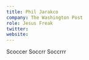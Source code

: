 ```yaml
---
title: Phil Jarakco
company: The Washington Post
role: Jesus Freak
twitter: 
website: 
---
```

Scoccer Soccrr Soccrrr
